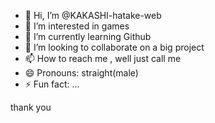 - 👋 Hi, I’m @KAKASHI-hatake-web
- 👀 I’m interested in games
- 🌱 I’m currently learning Github
- 💞️ I’m looking to collaborate on a big project
- 📫 How to reach me , well just call me
- 😄 Pronouns: straight(male)
- ⚡ Fun fact: ...

<!---
KAKASHI-hatake-web/KAKASHI-hatake-web is a ✨ special ✨ repository because its `README.md` (this file) appears on your GitHub profile.
You can click the Preview link to take a look at your changes.
--->
thank you
